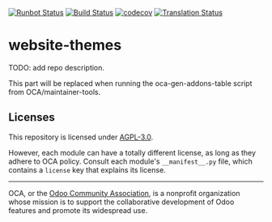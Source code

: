 [![Runbot Status](https://runbot.odoo-community.org/runbot/badge/flat/258/15.0.svg)](https://runbot.odoo-community.org/runbot/repo/github-com-oca-website-themes-258)
[![Build Status](https://travis-ci.com/OCA/website-themes.svg?branch=15.0)](https://travis-ci.com/OCA/website-themes)
[![codecov](https://codecov.io/gh/OCA/website-themes/branch/15.0/graph/badge.svg)](https://codecov.io/gh/OCA/website-themes)
[![Translation Status](https://translation.odoo-community.org/widgets/website-themes-15-0/-/svg-badge.svg)](https://translation.odoo-community.org/engage/website-themes-15-0/?utm_source=widget)

<!-- /!\ do not modify above this line -->

# website-themes

TODO: add repo description.

<!-- /!\ do not modify below this line -->

<!-- prettier-ignore-start -->

[//]: # (addons)

This part will be replaced when running the oca-gen-addons-table script from OCA/maintainer-tools.

[//]: # (end addons)

<!-- prettier-ignore-end -->

## Licenses

This repository is licensed under [AGPL-3.0](LICENSE).

However, each module can have a totally different license, as long as they adhere to OCA
policy. Consult each module's `__manifest__.py` file, which contains a `license` key
that explains its license.

----

OCA, or the [Odoo Community Association](http://odoo-community.org/), is a nonprofit
organization whose mission is to support the collaborative development of Odoo features
and promote its widespread use.
